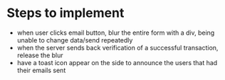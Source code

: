 # Steps to implement

- when user clicks email button, blur the entire form
  with a div, being unable to change data/send repeatedly
- when the server sends back verification of a
  successful transaction, release the blur
- have a toast icon appear on the side to announce the users
  that had their emails sent